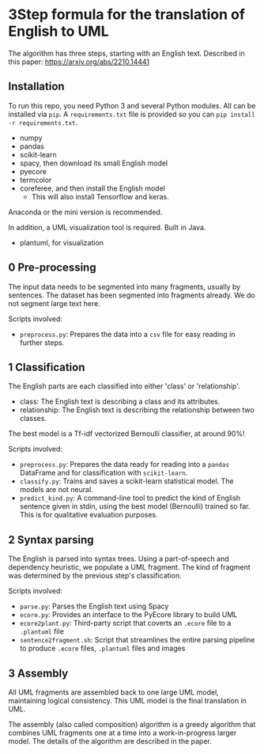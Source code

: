 # 3Step formula for the translation of English to UML

The algorithm has three steps, starting with an English text. Described in this paper: https://arxiv.org/abs/2210.14441 

## Installation

To run this repo, you need Python 3 and several Python modules. All can be installed via `pip`. A `requirements.txt` file is provided so you can `pip install -r requirements.txt`.

- numpy
- pandas
- scikit-learn
- spacy, then download its small English model
- pyecore
- termcolor
- coreferee, and then install the English model
  - This will also install Tensorflow and keras.

Anaconda or the mini version is recommended.

In addition, a UML visualization tool is required. Built in Java.

- plantuml, for visualization

## 0 Pre-processing

The input data needs to be segmented into many fragments, usually by sentences. The dataset has been segmented into fragments already. We do not segment large text here.

Scripts involved:

- `preprocess.py`: Prepares the data into a `csv` file for easy reading in further steps.

## 1 Classification

The English parts are each classified into either 'class' or 'relationship'.

- class: The English text is describing a class and its attributes.
- relationship: The English text is describing the relationship between two classes.

The best model is a Tf-idf vectorized Bernoulli classifier, at around 90%!

Scripts involved:

- `preprocess.py`: Prepares the data ready for reading into a `pandas` DataFrame and for classification with `scikit-learn`.
- `classify.py`: Trains and saves a scikit-learn statistical model. The models are not neural.
- `predict_kind.py`: A command-line tool to predict the kind of English sentence given in stdin, using the best model (Bernoulli) trained so far. This is for qualitative evaluation purposes.

## 2 Syntax parsing

The English is parsed into syntax trees. Using a part-of-speech and dependency heuristic, we populate a UML fragment. The kind of fragment was determined by the previous step's classification.

Scripts involved:

- `parse.py`: Parses the English text using Spacy
- `ecore.py`: Provides an interface to the PyEcore library to build UML
- `ecore2plant.py`: Third-party script that coverts an `.ecore` file to a `.plantuml` file
- `sentence2fragment.sh`: Script that streamlines the entire parsing pipeline to produce `.ecore` files, `.plantuml` files and images

## 3 Assembly

All UML fragments are assembled back to one large UML model, maintaining logical consistency. This UML model is the final translation in UML.

The assembly (also called composition) algorithm is a greedy algorithm that combines UML fragments one at a time into a work-in-progress larger model. The details of the algorithm are described in the paper.
